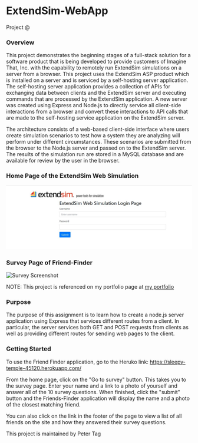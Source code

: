 # ExtendSim-WebApp

Project @


### Overview
This project demonstrates the beginning stages of a full-stack solution for a software product that is being developed to provide customers
of Imagine That, Inc. with the capability to remotely run ExtendSim simulations on a server from a browser. This project uses the ExtendSim ASP product which is installed on a server and is serviced by a self-hosting server application. The self-hosting 
server application provides a collection of APIs for exchanging data between clients and the ExtendSim server and executing commands that
are processed by the ExtendSim application. A new server was created using Express and Node.js to directly service all client-side interactions from a browser and convert these interactions to API calls that are made to the self-hosting service application on the ExtendSim server.

The architecture consists of a web-based client-side interface where users create simulation scenarios to test how a system they are analyzing will perform under different circumstances. These scenarios are submitted from the browser to the Node.js server and passed on to the ExtendSim server. The results of the simulation run are stored in a MySQL database and are available for review by the user in the browser.

### Home Page of the ExtendSim Web Simulation
![Home page Screenshot](/images/ExtendSimWebAppLoginPage.jpeg)

### Survey Page of Friend-Finder
![Survey Screenshot](/images/Friends-Finder-Survey-screenShot.jpg)

NOTE: This project is referenced on my portfolio page at [my portfolio](https://phtag.github.io/Updated-portfolio/)

### Purpose
The purpose of this assignment is to learn how to create a node.js server application using Express that services different routes from a client. In particular, the server services both GET and POST requests from clients as well as providing different routes for sending web pages to the client.

### Getting Started
To use the Friend Finder application, go to the Heruko link: https://sleepy-temple-45120.herokuapp.com/

From the home page, click on the "Go to survey" button. This takes you to the survey page. Enter your name and a link to a photo of yourself and answer all of the 10 survey questions. When finished, click the "submit" button and the Friends-Finder application will display the name and a photo of the closest matching friend.

You can also click on the link in the footer of the page to view a list of all friends on the site and how they answered their survey questions.

This project is maintained by Peter Tag

